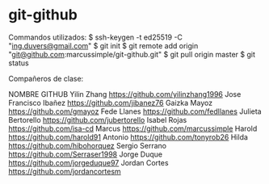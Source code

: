 # git-github

Commandos utilizados:
$ ssh-keygen -t ed25519 -C "ing.duvers@gmail.com"
$ git init
$ git remote add origin "git@github.com:marcussimple/git-github.git"
$ git pull origin master
$ git status

Compañeros de clase:


NOMBRE			GITHUB
Yilin Zhang		https://github.com/yilinzhang1996
Jose Francisco Ibañez	https://github.com/jibanez76
Gaizka Mayoz		https://github.com/gmayoz
Fede Llanes		https://github.com/fedllanes
Julieta Bertorello	https://github.com/jubertorello
Isabel Rojas		https://github.com/isa-cd
Marcus			https://github.com/marcussimple
Harold			https://github.com/harold91
Antonio			https://github.com/tonyrob26
Hilda			https://github.com/hibohorquez
Sergio Serrano		https://github.com/Serraser1998
Jorge Duque		https://github.com/jorgeduque97
Jordan Cortes		https://github.com/jordancortesm


